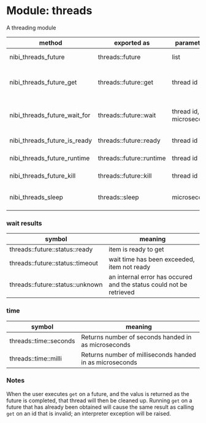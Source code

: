 # Module: threads

A threading module

| method  | exported as    | parameters | returns
|----     |----            |----        |----
| nibi_threads_future | threads::future | list | integer thread id
| nibi_threads_future_get | threads::future::get | thread id | resulting value, or nil if not ready
| nibi_threads_future_wait_for | threads::future::wait | thread id, microseconds | integer (ready, timeout, unknown)
| nibi_threads_future_is_ready | threads::future::ready | thread id | integer 1 = ready
| nibi_threads_future_runtime  | threads::future::runtime | thread id | get ms runtime
| nibi_threads_future_kill     | threads::future::kill | thread id | integer 1 = killed
| nibi_threads_sleep           | threads::sleep | microseconds | parameter in unmodified

### wait results

| symbol            | meaning
|----               |----
| threads::future::status::ready | item is ready to get
| threads::future::status::timeout | wait time has been exceeded, item not ready
| threads::future::status::unknown | an internal error has occured and the status could not be retrieved

### time

| symbol            | meaning
|----               |----
| threads::time::seconds | Returns number of seconds handed in as microseconds
| threads::time::milli   | Returns number of milliseconds handed in as microseconds

### Notes

When the user executes `get` on a future, and the valus is returned as the future is completed,
that thread will then be cleaned up. Running `get` on a future that has already been obtained
will cause the same result as calling `get` on an id that is invalid; an interpreter exception
will be raised.
